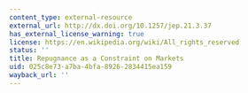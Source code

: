 ```yaml
---
content_type: external-resource
external_url: http://dx.doi.org/10.1257/jep.21.3.37
has_external_license_warning: true
license: https://en.wikipedia.org/wiki/All_rights_reserved
status: ''
title: Repugnance as a Constraint on Markets
uid: 025c8e73-a7ba-4bfa-8926-2834415ea159
wayback_url: ''
---
```

